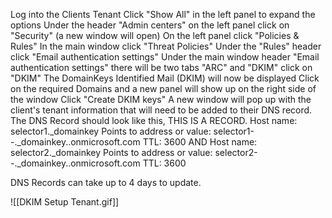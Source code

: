 Log into the Clients Tenant
	Click "Show All" in the left panel to expand the options
	Under the header "Admin centers" on the left panel click on "Security" (a new window will open)
		On the left panel click "Policies & Rules"
		In the main window click "Threat Policies"
			Under the "Rules" header click "Email authentication settings"
				Under the main window header "Email authentication settings" there will be two tabs "ARC" and "DKIM" click on "DKIM"
					The DomainKeys Identified Mail (DKIM) will now be displayed
						Click on the required Domains and a new panel will show up on the right side of the window
							Click "Create DKIM keys"
							A new window will pop up with the client's tenant information that will need to be added to their DNS record. 
								The DNS Record should look like this, THIS IS A <CNAME> RECORD.
									Host name: selector1._domainkey
									Points to address or value:    selector1-<DOMAIN>-<SUFFIX>._domainkey.<DOMAIN>.onmicrosoft.com
									TTL: 3600
										AND
									Host name: selector2._domainkey
									Points to address or value:    selector2-<DOMAIN>-<SUFFIX>._domainkey.<DOMAIN>.onmicrosoft.com
									TTL: 3600

DNS Records can take up to 4 days to update.



![[DKIM Setup Tenant.gif]]

